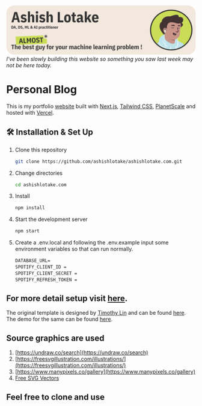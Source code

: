 ![](public/static/images/index.png)
_I've been slowly building this website so something you saw last week may not be here today._

# Personal Blog

This is my portfolio <a href="https://ashishlotake.com/" target="_blank">website</a> built with <a href="https://nextjs.org/" target="_blank">Next.js</a>, <a href="https://tailwindcss.com/" target="_blank">Tailwind CSS</a>, <a href="https://planetscale.com/" target="_blank">PlanetScale</a> and hosted with <a href="https://www.vercel.com/" target="_blank">Vercel</a>.

## 🛠 Installation & Set Up

1. Clone this repository

   ```sh
   git clone https://github.com/ashishlotake/ashishlotake.com.git
   ```

2. Change directories

   ```sh
   cd ashishlotake.com
   ```

3. Install

   ```sh
   npm install
   ```

4. Start the development server

   ```sh
   npm start
   ```

5. Create a .env.local and following the .env.example input some environment variables so that can run normally.

   ```txt
   DATABASE_URL=
   SPOTIFY_CLIENT_ID =
   SPOTIFY_CLIENT_SECRET =
   SPOTIFY_REFRESH_TOKEN =
   ```

## For more detail setup visit <a href="https://tailwind-nextjs-starter-blog.vercel.app/" target="_blank">here</a>.

The original template is designed by [Timothy Lin](https://github.com/timlrx) and can be found [here](https://github.com/timlrx/tailwind-nextjs-starter-blog). The demo for the same can be found [here](https://tailwind-nextjs-starter-blog.vercel.app/).

## Source graphics are used

1. [https://undraw.co/search](https://undraw.co/search)
2. [https://freesvgillustration.com/illustrations/](https://freesvgillustration.com/illustrations/)
3. [https://www.manypixels.co/gallery](https://www.manypixels.co/gallery)
4. [Free SVG Vectors](https://bloggingwizard.com/free-vector-illustrations/)

## Feel free to clone and use
